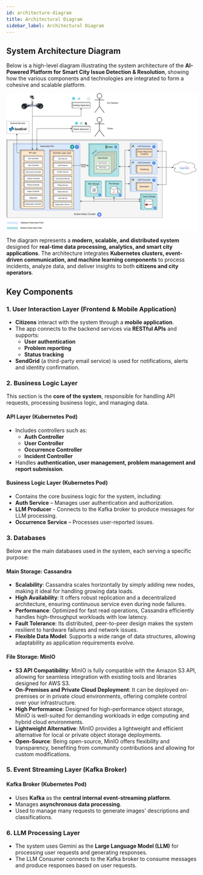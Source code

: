 ```yaml
---
id: architecture-diagram
title: Architectural Diagram
sidebar_label: Architectural Diagram
---
```


## System Architecture Diagram

Below is a high-level diagram illustrating the system architecture of the **AI-Powered Platform for Smart City Issue Detection & Resolution**, showing how the various components and technologies are integrated to form a cohesive and scalable platform.

![System Architecture Diagram](../../static/img/architecture/PI-Architecture-v2.0.1.svg)

The diagram represents a **modern, scalable, and distributed system** designed for **real-time data processing, analytics, and smart city applications**. The architecture integrates **Kubernetes clusters, event-driven communication, and machine learning components** to process incidents, analyze data, and deliver insights to both **citizens and city operators**.  

## Key Components  

### 1. User Interaction Layer (Frontend & Mobile Application)  

- **Citizens** interact with the system through a **mobile application**.  
- The app connects to the backend services via **RESTful APIs** and supports:  
  - **User authentication**  
  - **Problem reporting**  
  - **Status tracking**  
- **SendGrid** (a third-party email service) is used for notifications, alerts and identity confirmation.  

### 2. Business Logic Layer 

This section is the **core of the system**, responsible for handling API requests, processing business logic, and managing data.  

#### API Layer (Kubernetes Pod)  
- Includes controllers such as:  
  - **Auth Controller**  
  - **User Controller**  
  - **Occurrence Controller**  
  - **Incident Controller**  
- Handles **authentication, user management, problem management and report submission**.  

#### Business Logic Layer (Kubernetes Pod)  
- Contains the core business logic for the system, including:
- **Auth Service** – Manages user authentication and authorization.
- **LLM Producer** - Connects to the Kafka broker to produce messages for LLM processing.
- **Occurrence Service** – Processes user-reported issues.  

### 3. Databases

Below are the main databases used in the system, each serving a specific purpose:

#### Main Storage: Cassandra

- **Scalability**: Cassandra scales horizontally by simply adding new nodes, making it ideal for handling growing data loads.
- **High Availability**: It offers robust replication and a decentralized architecture, ensuring continuous service even during node failures.
- **Performance**: Optimized for fast read operations, Cassandra efficiently handles high-throughput workloads with low latency.
- **Fault Tolerance**: Its distributed, peer-to-peer design makes the system resilient to hardware failures and network issues.
- **Flexible Data Model**: Supports a wide range of data structures, allowing adaptability as application requirements evolve.

#### File Storage: MinIO

- **S3 API Compatibility**: MinIO is fully compatible with the Amazon S3 API, allowing for seamless integration with existing tools and libraries designed for AWS S3.
- **On-Premises and Private Cloud Deployment**: It can be deployed on-premises or in private cloud environments, offering complete control over your infrastructure.
- **High Performance**: Designed for high-performance object storage, MinIO is well-suited for demanding workloads in edge computing and hybrid cloud environments.
- **Lightweight Alternative**: MinIO provides a lightweight and efficient alternative for local or private object storage deployments.
- **Open-Source**: Being open-source, MinIO offers flexibility and transparency, benefiting from community contributions and allowing for custom modifications.

### 5. Event Streaming Layer (Kafka Broker)

#### Kafka Broker (Kubernetes Pod)  

- Uses **Kafka** as the **central internal event-streaming platform**.  
- Manages **asynchronous data processing**.  
- Used to manage many requests to generate images' descriptions and classifications.

### 6. LLM Processing Layer

- The system uses Gemini as the **Large Language Model (LLM)** for processing user requests and generating responses.
- The LLM Consumer connects to the Kafka broker to consume messages and produce responses based on user requests.
